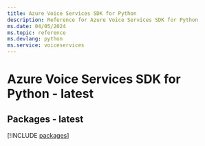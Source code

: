 ```yaml
---
title: Azure Voice Services SDK for Python
description: Reference for Azure Voice Services SDK for Python
ms.date: 04/05/2024
ms.topic: reference
ms.devlang: python
ms.service: voiceservices
---
```

# Azure Voice Services SDK for Python - latest
## Packages - latest
[!INCLUDE [packages](voice-services-index.md)]